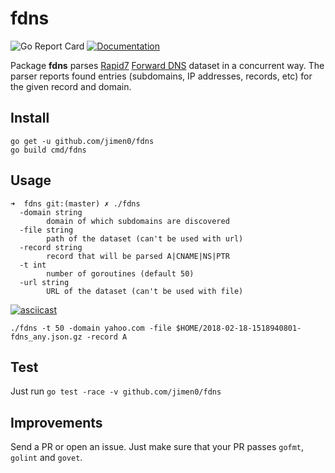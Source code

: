# fdns

![Go Report Card](https://goreportcard.com/badge/github.com/jimen0/fdns)
[![Documentation](https://godoc.org/github.com/jimen0/fdns?status.svg)](http://godoc.org/github.com/jimen0/fdns)


Package **fdns** parses [Rapid7](https://www.rapid7.com/) [Forward DNS](https://github.com/rapid7/sonar/wiki/Forward-DNS) dataset in a concurrent way. The parser reports found entries (subdomains, IP addresses, records, etc) for the given record and domain.

## Install

```
go get -u github.com/jimen0/fdns
go build cmd/fdns
```

## Usage

```
➜  fdns git:(master) ✗ ./fdns
  -domain string
    	domain of which subdomains are discovered
  -file string
    	path of the dataset (can't be used with url)
  -record string
    	record that will be parsed A|CNAME|NS|PTR
  -t int
    	number of goroutines (default 50)
  -url string
    	URL of the dataset (can't be used with file)

```

[![asciicast](https://asciinema.org/a/lE3p8BLDcCOk5uOaRRDhbzDVY.png)](https://asciinema.org/a/lE3p8BLDcCOk5uOaRRDhbzDVY)

```
./fdns -t 50 -domain yahoo.com -file $HOME/2018-02-18-1518940801-fdns_any.json.gz -record A
```

## Test

Just run `go test -race -v github.com/jimen0/fdns`

## Improvements

Send a PR or open an issue. Just make sure that your PR passes `gofmt`, `golint` and `govet`.
